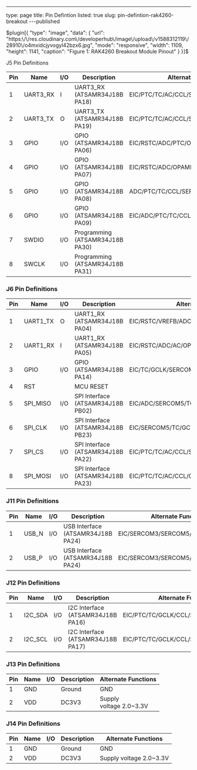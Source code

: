 ---
type: page
title: Pin Defintion
listed: true
slug: pin-defintion-rak4260-breakout
---published

$plugin[{
    "type": "image",
    "data": {
        "url": "https:\/\/res.cloudinary.com\/developerhub\/image\/upload\/v1588312119\/28910\/o4mxidcjyvogyl42bzx6.jpg",
        "mode": "responsive",
        "width": 1109,
        "height": 1141,
        "caption": "Figure 1: RAK4260 Breakout Module Pinout"
    }
}]$

J5 Pin Definitions

| **Pin** | **Name** | **I/O** | **Description** | **Alternate Functions** | 
| ---- | ---- | ---- | ---- | ---- | 
| 1 | UART3_RX | I | UART3_RX (ATSAMR34J18B PA18) | EIC/PTC/TC/AC/CCL/SERCOM1/SERCOM3 | 
| 2 | UART3_TX | O | UART3_TX (ATSAMR34J18B PA19) | EIC/PTC/TC/AC/CCL/SERCOM1/SERCOM3 | 
| 3 | GPIO | I/O | GPIO (ATSAMR34J18B PA06) | EIC/RSTC/ADC/PTC/OPAMP/TC/CCL/SERCOM0 | 
| 4 | GPIO | I/O | GPIO (ATSAMR34J18B PA07) | EIC/RSTC/ADC/OPAMP/TC/CCL/SERCOM0 | 
| 5 | GPIO | I/O | GPIO (ATSAMR34J18B PA08) | ADC/PTC/TC/CCL/SERCOM0/SERCOM2 | 
| 6 | GPIO | I/O | GPIO (ATSAMR34J18B PA09) | EIC/ADC/PTC/TC/CCL/SERCOM0/SERCOM2 | 
| 7 | SWDIO | I/O | Programming (ATSAMR34J18B PA30) |  | 
| 8 | SWCLK | I/O | Programming (ATSAMR34J18B PA31) |  | 


### J6 Pin Definitions

| **Pin** | **Name** | **I/O** | **Description** | **Alternate Functions** | 
| ---- | ---- | ---- | ---- | ---- | 
| 1 | UART1_TX | O | UART1_RX (ATSAMR34J18B PA04) | EIC/RSTC/VREFB/ADC/AC/OPAMP/TC/CCL/SERCOM0 | 
| 2 | UART1_RX | I | UART1_RX (ATSAMR34J18B PA05) | EIC/RSTC/ADC/AC/OPAMP/TC/CCL/SERCOM0 | 
| 3 | GPIO | I/O | GPIO (ATSAMR34J18B PA14) | EIC/TC/GCLK/SERCOM2/SERCOM4 | 
| 4 | RST |  | MCU RESET |  | 
| 5 | SPI_MISO | I/O | SPI Interface (ATSAMR34J18B PB02) | EIC/ADC/SERCOM5/TC/SUPC/CCL | 
| 6 | SPI_CLK | I/O | SPI Interface (ATSAMR34J18B PB23) | EIC/SERCOM5/TC/GCLK/CCL | 
| 7 | SPI_CS | I/O | SPI Interface (ATSAMR34J18B PA22) | EIC/PTC/TC/AC/CCL/SERCOM3/SERCOM5 | 
| 8 | SPI_MOSI | I/O | SPI Interface (ATSAMR34J18B PA23) | EIC/PTC/TC/AC/CCL/GCLK/SERCOM3/SERCOM5 | 


### J11 Pin Definitions

| **Pin** | **Name** | **I/O** | **Description** | **Alternate Functions** | 
| ---- | ---- | ---- | ---- | ---- | 
| 1 | USB_N | I/O | USB Interface (ATSAMR34J18B PA24) | EIC/SERCOM3/SERCOM5/TC/USB_DM/CCL | 
| 2 | USB_P | I/O | USB Interface (ATSAMR34J18B PA24) | EIC/SERCOM3/SERCOM5/TC/USB_DP/CCL | 


### J12 Pin Definitions

| **Pin** | **Name** | **I/O** | **Description** | **Alternate Functions** | 
| ---- | ---- | ---- | ---- | ---- | 
| 1 | I2C_SDA | I/O | I2C Interface (ATSAMR34J18B PA16) | EIC/PTC/TC/GCLK/CCL/SERCOM1/SERCOM3 | 
| 2 | I2C_SCL | I/O | I2C Interface (ATSAMR34J18B PA17) | EIC/PTC/TC/GCLK/CCL/SERCOM1/SERCOM3 | 


### J13 Pin Definitions

| **Pin** | **Name** | **I/O** | **Description** | **Alternate Functions** | 
| ---- | ---- | ---- | ---- | ---- | 
| 1 | GND |  | Ground | GND | 
| 2 | VDD |  | DC3V3 | Supply<br>voltage 2.0~3.3V | 


### J14 Pin Definitions

| **Pin** | **Name** | **I/O** | **Description** | **Alternate Functions** | 
| ---- | ---- | ---- | ---- | ---- | 
| 1 | GND |  | Ground | GND | 
| 2 | VDD |  | DC3V3 | Supply voltage 2.0~3.3V | 


